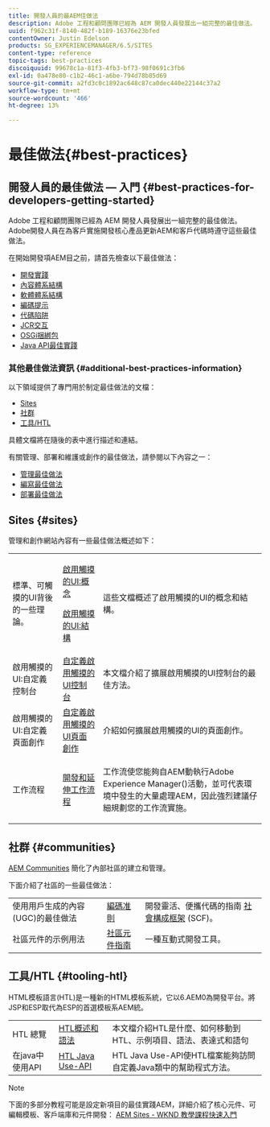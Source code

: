 ```yaml
---
title: 開發人員的最AEM佳做法
description: Adobe 工程和顧問團隊已經為 AEM 開發人員發展出一組完整的最佳做法。
uuid: f962c31f-8140-482f-b189-16376e23bfed
contentOwner: Justin Edelson
products: SG_EXPERIENCEMANAGER/6.5/SITES
content-type: reference
topic-tags: best-practices
discoiquuid: 99678c1a-81f3-4fb3-bf73-98f0691c3fb6
exl-id: 0a478e80-c1b2-46c1-a6be-794d78b85d69
source-git-commit: a2fd3c0c1892ac648c87ca0dec440e22144c37a2
workflow-type: tm+mt
source-wordcount: '466'
ht-degree: 13%

---
```


# 最佳做法{#best-practices}

## 開發人員的最佳做法 — 入門 {#best-practices-for-developers-getting-started}

Adobe 工程和顧問團隊已經為 AEM 開發人員發展出一組完整的最佳做法。Adobe開發人員在為客戶實施開發核心產品更新AEM和客戶代碼時遵守這些最佳做法。

在開始開發項AEM目之前，請首先檢查以下最佳做法：

* [開發實踐](/help/sites-developing/development-practices.md)
* [內容體系結構](/help/sites-developing/content-architecture.md)
* [軟體體系結構](/help/sites-developing/software-architecture.md)
* [編碼提示](/help/sites-developing/coding-tips.md)
* [代碼陷阱](/help/sites-developing/code-pitfalls.md)
* [JCR交互](/help/sites-developing/jcr-integration.md)
* [OSGi捆綁包](/help/sites-developing/osgi-bundles.md)
* [Java API最佳實踐](https://experienceleague.adobe.com/docs/experience-manager-learn/foundation/development/understand-java-api-best-practices.html)

### 其他最佳做法資訊 {#additional-best-practices-information}

以下領域提供了專門用於制定最佳做法的文檔：

* [Sites](#sites)
* [社群](/help/sites-developing/best-practices.md#communities)
* [工具/HTL](/help/sites-developing/best-practices.md#tooling-htl)

具體文檔將在隨後的表中進行描述和連結。

有關管理、部署和維護或創作的最佳做法，請參閱以下內容之一：

* [管理最佳做法](/help/sites-administering/administer-best-practices.md)
* [編寫最佳做法](/help/sites-authoring/best-practices.md)
* [部署最佳做法](/help/sites-deploying/best-practices.md)

## Sites {#sites}

管理和創作網站內容有一些最佳做法概述如下：

<table>
 <tbody>
  <tr>
   <td>標準、可觸摸的UI背後的一些理論。</td>
   <td><p><a href="/help/sites-developing/touch-ui-concepts.md">啟用觸摸的UI:概念</a></p> <p><a href="/help/sites-developing/touch-ui-structure.md">啟用觸摸的UI:結構</a></p> </td>
   <td>這些文檔概述了啟用觸摸的UI的概念和結構。</td>
  </tr>
  <tr>
   <td>啟用觸摸的UI:自定義控制台 </td>
   <td><a href="/help/sites-developing/customizing-consoles-touch.md">自定義啟用觸摸的UI控制台</a></td>
   <td>本文檔介紹了擴展啟用觸摸的UI控制台的最佳方法。</td>
  </tr>
  <tr>
   <td>啟用觸摸的UI:自定義頁面創作</td>
   <td><a href="/help/sites-developing/customizing-page-authoring-touch.md">自定義啟用觸摸的UI頁面創作</a></td>
   <td>介紹如何擴展啟用觸摸的UI的頁面創作。</td>
  </tr>
  <tr>
   <td>工作流程</td>
   <td><a href="/help/sites-developing/workflows-best-practices.md">開發和延伸工作流程</a></td>
   <td><p>工作流使您能夠自AEM動執行Adobe Experience Manager()活動，並可代表環境中發生的大量處理AEM，因此強烈建議仔細規劃您的工作流實施。</p> </td>
  </tr>
 </tbody>
</table>

## 社群 {#communities}

[AEM Communities](/help/communities/overview.md) 簡化了內部社區的建立和管理。

下面介紹了社區的一些最佳做法：

|  |  |  |
|---|---|---|
| 使用用戶生成的內容(UGC)的最佳做法 | [編碼准則](/help/communities/code-guide.md) | 開發靈活、便攜代碼的指南 [社會構成框架](/help/communities/scf.md) (SCF)。 |
| 社區元件的示例用法 | [社區元件指南](/help/communities/components-guide.md) | 一種互動式開發工具。 |

## 工具/HTL {#tooling-htl}

HTML模板語言(HTL)是一種新的HTML模板系統，它以6.AEM0為開發平台。將JSP和ESP取代為ESP的首選模板系AEM統。

|  |  |  |
|---|---|---|
| HTL 總覽 | [HTL概述和語法](https://experienceleague.adobe.com/docs/experience-manager-htl/content/overview.html) | 本文檔介紹HTL是什麼、如何移動到HTL、示例項目、語法、表達式和語句 |
| 在java中使用API | [HTL Java Use-API](https://helpx.adobe.com/experience-manager/htl/using/use-api.html) | HTL Java Use-API使HTL檔案能夠訪問自定義Java類中的幫助程式方法。 |

>[!NOTE]
>
>下面的多部分教程可能是設定新項目的最佳實踐AEM，詳細介紹了核心元件、可編輯模板、客戶端庫和元件開發：
>[AEM Sites - WKND 教學課程快速入門](https://helpx.adobe.com/experience-manager/kt/sites/using/getting-started-wknd-tutorial-develop.html)
